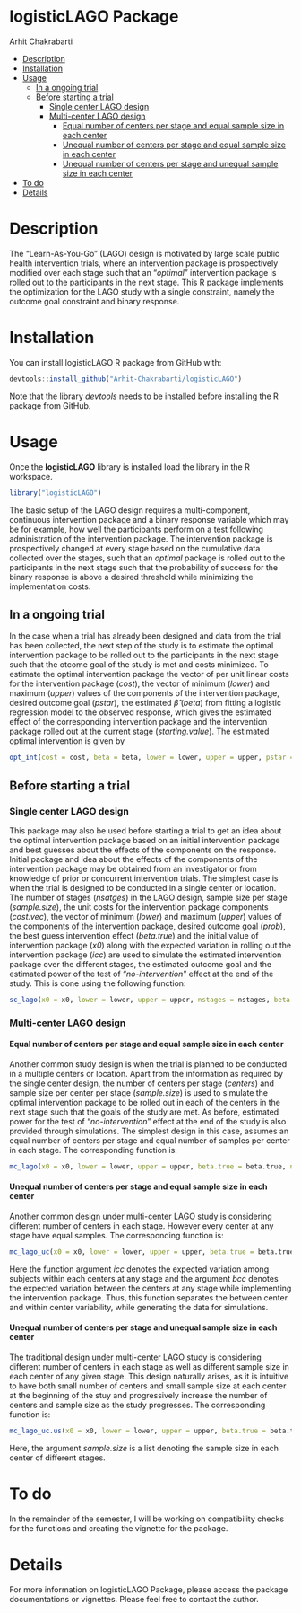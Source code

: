 logisticLAGO Package
================
Arhit Chakrabarti

-   [Description](#description)
-   [Installation](#installation)
-   [Usage](#usage)
    -   [In a ongoing trial](#in-a-ongoing-trial)
    -   [Before starting a trial](#before-starting-a-trial)
        -   [Single center LAGO design](#single-center-lago-design)
        -   [Multi-center LAGO design](#multi-center-lago-design)
            -   [Equal number of centers per stage and equal sample size
                in each
                center](#equal-number-of-centers-per-stage-and-equal-sample-size-in-each-center)
            -   [Unequal number of centers per stage and equal sample
                size in each
                center](#unequal-number-of-centers-per-stage-and-equal-sample-size-in-each-center)
            -   [Unequal number of centers per stage and unequal sample
                size in each
                center](#unequal-number-of-centers-per-stage-and-unequal-sample-size-in-each-center)
-   [To do](#to-do)
-   [Details](#details)

# Description

The “Learn-As-You-Go” (LAGO) design is motivated by large scale public
health intervention trials, where an intervention package is
prospectively modified over each stage such that an “*optimal*”
intervention package is rolled out to the participants in the next
stage. This R package implements the optimization for the LAGO study
with a single constraint, namely the outcome goal constraint and binary
response.

# Installation

You can install logisticLAGO R package from GitHub with:

``` r
devtools::install_github("Arhit-Chakrabarti/logisticLAGO")
```

Note that the library *devtools* needs to be installed before installing
the R package from GitHub.

# Usage

Once the **logisticLAGO** library is installed load the library in the R
workspace.

``` r
library("logisticLAGO")
```

The basic setup of the LAGO design requires a multi-component,
continuous intervention package and a binary response variable which may
be for example, how well the participants perform on a test following
administration of the intervention package. The intervention package is
prospectively changed at every stage based on the cumulative data
collected over the stages, such that an *optimal* package is rolled out
to the participants in the next stage such that the probability of
success for the binary response is above a desired threshold while
minimizing the implementation costs.

## In a ongoing trial

In the case when a trial has already been designed and data from the
trial has been collected, the next step of the study is to estimate the
optimal intervention package to be rolled out to the participants in the
next stage such that the otcome goal of the study is met and costs
minimized. To estimate the optimal intervention package the vector of
per unit linear costs for the intervention package (*cost*), the vector
of minimum (*lower*) and maximum (*upper*) values of the components of
the intervention package, desired outcome goal (*pstar*), the estimated
*β̂* (*beta*) from fitting a logistic regression model to the observed
response, which gives the estimated effect of the corresponding
intervention package and the intervention package rolled out at the
current stage (*starting.value*). The estimated optimal intervention is
given by

``` r
opt_int(cost = cost, beta = beta, lower = lower, upper = upper, pstar = pstar, starting.value = starting.value)
```

## Before starting a trial

### Single center LAGO design

This package may also be used before starting a trial to get an idea
about the optimal intervention package based on an initial intervention
package and best guesses about the effects of the components on the
response. Initial package and idea about the effects of the components
of the intervention package may be obtained from an investigator or from
knowledge of prior or concurrent intervention trials. The simplest case
is when the trial is designed to be conducted in a single center or
location. The number of stages (*nsatges*) in the LAGO design, sample
size per stage (*sample.size*), the unit costs for the intervention
package components (*cost.vec*), the vector of minimum (*lower*) and
maximum (*upper*) values of the components of the intervention package,
desired outcome goal (*prob*), the best guess intervention effect
(*beta.true*) and the initial value of intervention package (*x0*) along
with the expected variation in rolling out the intervention package
(*icc*) are used to simulate the estimated intervention package over the
different stages, the estimated outcome goal and the estimated power of
the test of “*no-intervention*” effect at the end of the study. This is
done using the following function:

``` r
sc_lago(x0 = x0, lower = lower, upper = upper, nstages = nstages, beta.true = beta.true, sample.size = sample.size, icc = icc, cost.vec = cost.vec, prob = prob)
```

### Multi-center LAGO design

#### Equal number of centers per stage and equal sample size in each center

Another common study design is when the trial is planned to be conducted
in a multiple centers or location. Apart from the information as
required by the single center design, the number of centers per stage
(*centers*) and sample size per center per stage (*sample.size*) is used
to simulate the optimal intervention package to be rolled out in each of
the centers in the next stage such that the goals of the study are met.
As before, estimated power for the test of “*no-intervention*” effect at
the end of the study is also provided through simulations. The simplest
design in this case, assumes an equal number of centers per stage and
equal number of samples per center in each stage. The corresponding
function is:

``` r
mc_lago(x0 = x0, lower = lower, upper = upper, beta.true = beta.true, nstages = nstages, centers = centers, sample.size = sample.size, cost.vec = cost.vec, prob = prob, icc = icc)
```

#### Unequal number of centers per stage and equal sample size in each center

Another common design under multi-center LAGO study is considering
different number of centers in each stage. However every center at any
stage have equal samples. The corresponding function is:

``` r
mc_lago_uc(x0 = x0, lower = lower, upper = upper, beta.true = beta.true, nstages = nstages, centers = centers, sample.size = sample.size, cost.vec = cost.vec, prob = prob, icc = icc, bcc = bcc)
```

Here the function argument *icc* denotes the expected variation among
subjects within each centers at any stage and the argument *bcc* denotes
the expected variation between the centers at any stage while
implementing the intervention package. Thus, this function separates the
between center and within center variability, while generating the data
for simulations.

#### Unequal number of centers per stage and unequal sample size in each center

The traditional design under multi-center LAGO study is considering
different number of centers in each stage as well as different sample
size in each center of any given stage. This design naturally arises, as
it is intuitive to have both small number of centers and small sample
size at each center at the beginning of the stuy and progressively
increase the number of centers and sample size as the study progresses.
The corresponding function is:

``` r
mc_lago_uc.us(x0 = x0, lower = lower, upper = upper, beta.true = beta.true, nstages = nstages, centers = centers, sample.size = sample.size, cost.vec = cost.vec, prob = prob, icc = icc, bcc = bcc)
```

Here, the argument *sample.size* is a list denoting the sample size in
each center of different stages.

# To do

In the remainder of the semester, I will be working on compatibility
checks for the functions and creating the vignette for the package.

# Details

For more information on logisticLAGO Package, please access the package
documentations or vignettes. Please feel free to contact the author.
